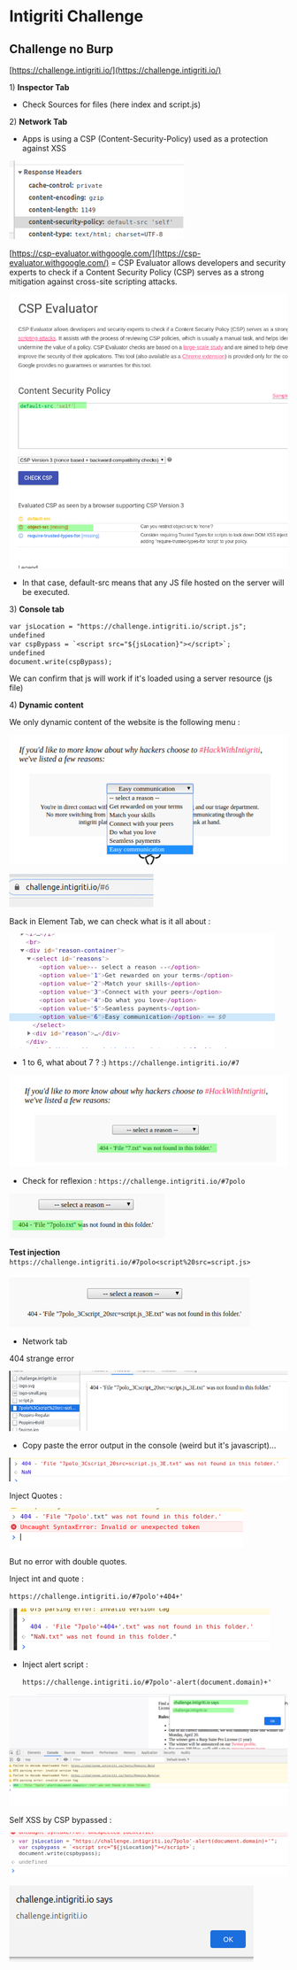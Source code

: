 # Intigriti Challenge

## Challenge no Burp

[https://challenge.intigriti.io/](https://challenge.intigriti.io/)

1\) **Inspector Tab**

* Check Sources for files \(here index and script.js\)

2\) **Network Tab**

* Apps is using a CSP \(Content-Security-Policy\) used as a protection against XSS

![](../../../.gitbook/assets/597bb3301b4c471ca873607d847f5687.png)

[https://csp-evaluator.withgoogle.com/](https://csp-evaluator.withgoogle.com/) = CSP Evaluator allows developers and security experts to check if a Content Security Policy \(CSP\) serves as a strong mitigation against cross-site scripting attacks.

![](../../../.gitbook/assets/85da28e9633f46a0a295539e12cafa66.png)

* In that case, default-src means that any JS file hosted on the server will be executed.

3\) **Console tab**

```text
var jsLocation = "https://challenge.intigriti.io/script.js";
undefined
var cspBypass = `<script src="${jsLocation}"></script>`;
undefined
document.write(cspBypass);
```

We can confirm that js will work if it's loaded using a server resource \(js file\)

4\) **Dynamic content**

We only dynamic content of the website is the following menu :

![](../../../.gitbook/assets/e379a9c17b974aa484f4ed0a40ad1b91.png)

![](../../../.gitbook/assets/9397a9976f0242979c866e289482a45f.png)

Back in Element Tab, we can check what is it all about :

![](../../../.gitbook/assets/2861888002e649cc979dda1e03fdcfb2.png)

* 1 to 6, what about 7 ? :\) `https://challenge.intigriti.io/#7` 

![](../../../.gitbook/assets/e1871f3fe4494a9f8b54726237453344.png)

* Check for reflexion : `https://challenge.intigriti.io/#7polo`

![](../../../.gitbook/assets/969c8e97ace442f29fb320f99f39455d.png)

**Test injection** `https://challenge.intigriti.io/#7polo<script%20src=script.js>`

![](../../../.gitbook/assets/f12bf74a4caf406b8b4568178ad305cc.png)

* Network tab 

404 strange error

![](../../../.gitbook/assets/1f6171cc2d2c460ab12773e87f1a1172.png)

* Copy paste the error output in the console \(weird but it's javascript\)...

![](../../../.gitbook/assets/8b57233801e7438e9e545451439ed812.png)

Inject Quotes :

![](../../../.gitbook/assets/8f42d3c6190946d1a2a457c85a12cde1.png)

But no error with double quotes.

Inject int and quote :

`https://challenge.intigriti.io/#7polo'+404+'`

![](../../../.gitbook/assets/4dedd7c3ef1a4ff4b10057e655a44863.png)

* Inject alert script :

  `https://challenge.intigriti.io/#7polo'-alert(document.domain)+'`

![](../../../.gitbook/assets/9abecd51c0334129896601f0d13aa5c0.png)

Self XSS by CSP bypassed :

![](../../../.gitbook/assets/a98ce885e5d147878c72b41555b5fed6.png)

![](../../../.gitbook/assets/40e9babec0104d09be22bf664dfca30e.png)

